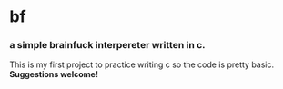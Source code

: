 # bf
### a simple brainfuck interpereter written in c.
This is my first project to practice writing c so the code is pretty basic.
**Suggestions welcome!**
